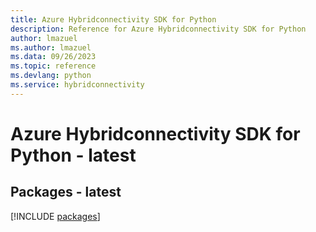 ```yaml
---
title: Azure Hybridconnectivity SDK for Python
description: Reference for Azure Hybridconnectivity SDK for Python
author: lmazuel
ms.author: lmazuel
ms.data: 09/26/2023
ms.topic: reference
ms.devlang: python
ms.service: hybridconnectivity
---
```

# Azure Hybridconnectivity SDK for Python - latest
## Packages - latest
[!INCLUDE [packages](hybridconnectivity-index.md)]